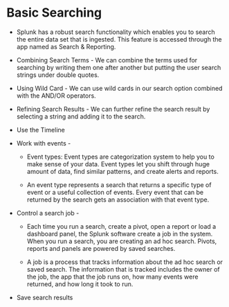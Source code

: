 # Basic Searching

- Splunk has a robust search functionality which enables you to search the entire data set that is ingested. This feature is accessed through the app named as Search & Reporting.

- Combining Search Terms - We can combine the terms used for searching by writing them one after another but putting the user search strings under double quotes.

- Using Wild Card - We can use wild cards in our search option combined with the AND/OR operators.

- Refining Search Results - We can further refine the search result by selecting a string and adding it to the search.

- Use the Timeline

- Work with events -

    * Event types: Event types are categorization system to help you to make sense of your data. Event types let you shift through huge amount of data, find similar patterns, and create alerts and reports.
 
    * An event type represents a search that returns a specific type of event or a useful collection of events. Every event that can be returned by the search gets an association with that event type.
 
- Control a search job -

    * Each time you run a search, create a pivot, open a report or load a dashboard panel, the Splunk software create a job in the system. When you run a search, you are creating an ad hoc search. Pivots, reports and panels are powered by saved searches.
 
    * A job is a process that tracks information about the ad hoc search or saved search. The information that is tracked includes the owner of the job, the app that the job runs on, how many events were returned, and how long it took to run.

- Save search results
